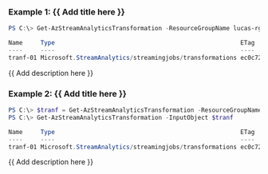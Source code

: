 ### Example 1: {{ Add title here }}
```powershell
PS C:\> Get-AzStreamAnalyticsTransformation -ResourceGroupName lucas-rg-test -JobName sajob-01-pwsh -Name tranf-01

Name     Type                                                    ETag
----     ----                                                    ----
tranf-01 Microsoft.StreamAnalytics/streamingjobs/transformations ec0c7238-6bb2-4dad-b2cf-04c6a9285f4d
```

{{ Add description here }}

### Example 2: {{ Add title here }}
```powershell
PS C:\> $tranf = Get-AzStreamAnalyticsTransformation -ResourceGroupName lucas-rg-test -JobName sajob-01-pwsh -Name tranf-01
PS C:\> Get-AzStreamAnalyticsTransformation -InputObject $tranf

Name     Type                                                    ETag
----     ----                                                    ----
tranf-01 Microsoft.StreamAnalytics/streamingjobs/transformations ec0c7238-6bb2-4dad-b2cf-04c6a9285f4d
```

{{ Add description here }}

